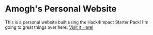 # Amogh's Personal Website
This is a personal website built using the Hack4Impact Starter Pack!
I'm going to great things over here.
[Visit it Here!](https://Amogh76.github.io)